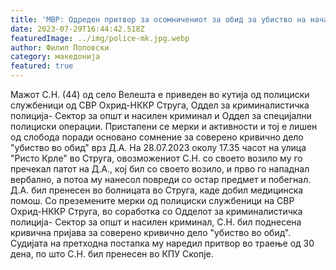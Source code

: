 ```yaml
---
title: 'МВР: Одреден притвор за осомничениот за обид за убиство на началникот на ОВР Струга На 28.07.2023 од страна на полициски службеници од СВР Охрид-НККР Струга, Оддел за криминалистичка полиција-Сектор за о - 29 ЈУЛИ 2023'
date: 2023-07-29T16:44:42.518Z
featuredImage: ../img/police-mk.jpg.webp
author: Филип Поповски
category: македонија
featured: true
---
```

Мажот С.Н. (44) од село Велешта е приведен во кутија од полициски службеници од СВР Охрид-НККР Струга, Оддел за криминалистичка полиција- Сектор за општ и насилен криминал и Оддел за специјални полициски операции. Пристапени се мерки и активности и тој е лишен од слобода поради основано сомнение за соверено кривично дело "убиство во обид" врз Д.А. 
На 28.07.2023 околу 17.35 часот на улица "Ристо Крле" во Струга, овозможениот С.Н. со своето возило му го пречекал патот на Д.А., кој бил со своето возило, и прво го нападнал вербално, а потоа му нанесол повреди со остар предмет и побегнал. Д.А. бил пренесен во болницата во Струга, каде добил медицинска помош. 
Со преземените мерки од полициски службеници на СВР Охрид-НККР Струга, во соработка со Одделот за криминалистичка полиција- Сектор за општ и насилен криминал, С.Н. бил поднесена кривична пријава за соверено кривично дело "убиство во обид". Судијата на претходна постапка му наредил притвор во траење од 30 дена, по што С.Н. бил пренесен во КПУ Скопје.
